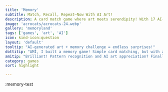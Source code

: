```yaml
---
title: 'Memory'
subtitle: Match, Recall, Repeat—Now With AI Art!
description: A card match game where art meets serendipity! With 17 AI-generated galleries, every round is a fresh visual adventure—test your memory and discover something new with every match!
image: 'acrocats/acrocats-24.webp'
gallery: 'memoryland'
tags: ['games', 'art', 'AI']
icon: kind-icon:question
layout: 'default'
tooltip: "AI-generated art + memory challenge = endless surprises!"
dottitip: "AMI, I built a memory game! Simple card matching, but with art from our ArtBots—so every game is unique."
amitip: "Brilliant! Pattern recognition and AI art appreciation? Finally, a game that exercises both memory and taste!"
category: games
sort: highlight

---
```


:memory-test
